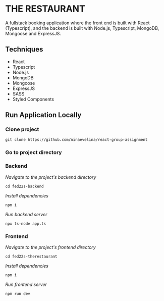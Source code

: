 # THE RESTAURANT

A fullstack booking application where the front end is built with React (Typescript), and the backend is built with Node.js, Typescript, MongoDB, Mongoose and ExpressJS. 

## Techniques

- React
- Typescript
- Node.js
- MongoDB
- Mongoose
- ExpressJS
- SASS
- Styled Components

## Run Application Locally

### Clone project
```terminal 
git clone https://github.com/ninaevelina/react-group-assignment
```
### Go to project directory

### Backend
*Navigate to the project's backend directory*
```terminal 
cd fed22s-backend
```
*Install dependencies*
```terminal 
npm i 
```
*Run backend server*
```terminal
npx ts-node app.ts
```

### Frontend
*Navigate to the project's frontend directory*
```terminal
cd fed22s-therestaurant
```
*Install dependencies*
```terminal
npm i
```
*Run frontend server*
```terminal
npm run dev
```
